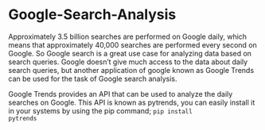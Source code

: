 # Google-Search-Analysis

Approximately 3.5 billion searches are performed on Google daily, which means that approximately 40,000 searches are performed every second on Google. So Google search is a great use case for analyzing data based on search queries. Google doesn’t give much access to the data about daily search queries, but another application of google known as Google Trends can be used for the task of Google search analysis. 

Google Trends provides an API that can be used to analyze the daily searches on Google. This API is known as pytrends, you can easily install it in your systems by using the pip command; <code>pip install pytrends</code>
